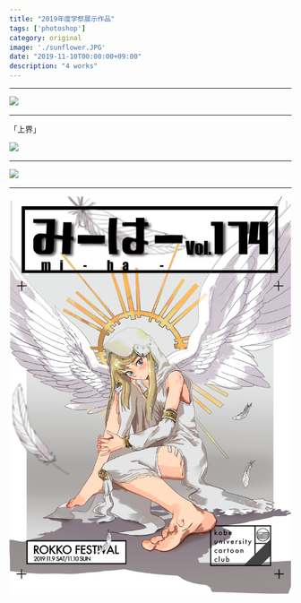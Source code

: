 ```yaml
---
title: "2019年度学祭展示作品"
tags: ['photoshop']
category: original
image: './sunflower.JPG'
date: "2019-11-10T00:00:00+09:00"
description: "4 works"
---
```



***



![](./sunflower.JPG)

***

「上界」

![](./zyoukai.JPG)

***

![](./autumn.JPG)

***

![](./mi-ha-174.PNG)
